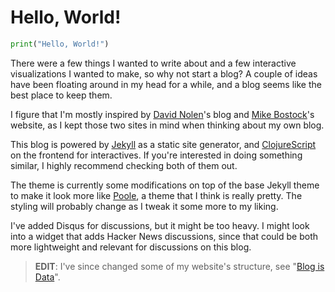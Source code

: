 # Hello, World!

```python
print("Hello, World!")
```

There were a few things I wanted to write about
and a few interactive visualizations I wanted to make, so why not start a blog?
A couple of ideas have been floating around in my head for a while, and a blog
seems like the best place to keep them.

I figure that I'm mostly inspired by [David Nolen][david-nolen]'s blog and
[Mike Bostock][mike-bostock]'s website, as I kept those two sites in mind when
thinking about my own blog. 

This blog is powered by [Jekyll][jekyll] as a static site generator, and
[ClojureScript][clojurescript] on the frontend for interactives. 
If you're interested in doing something
similar, I highly recommend checking both of them out.

The theme is currently some modifications on top of the base Jekyll theme to
make it look more like [Poole][poole], a theme that I think is really pretty.
The styling will probably change as I tweak it some more to my liking.

I've added Disqus for discussions, but it might be too heavy.
I might look into a widget that adds Hacker News discussions, since that could
be both more lightweight and relevant for discussions on this blog.

[david-nolen]: http://swannodette.github.io/
[mike-bostock]: https://bost.ocks.org/mike/
[jekyll]: https://jekyllrb.com
[clojurescript]: https://github.com/clojure/clojurescript
[poole]: http://getpoole.com
[blog-is-data]: /blog-is-data/

<div class="edit">

> __EDIT__: I've since changed some of my website's structure, 
see "[Blog is Data][blog-is-data]".

</div>